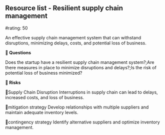 

## Resource list - Resilient supply chain management

#rating: 50


An effective supply chain management system that can withstand disruptions, minimizing delays, costs, and potential loss of business.

**💭 Questions**

Does the startup have a resilient supply chain management system?;Are there measures in place to minimize disruptions and delays?;Is the risk of potential loss of business minimized?

**🚨 Risks**

🚨Supply Chain Disruption
Interruptions in supply chain can lead to delays, increased costs, and loss of business.

🚨mitigation strategy
Develop relationships with multiple suppliers and maintain adequate inventory levels.

🚨contingency strategy
Identify alternative suppliers and optimize inventory management.




